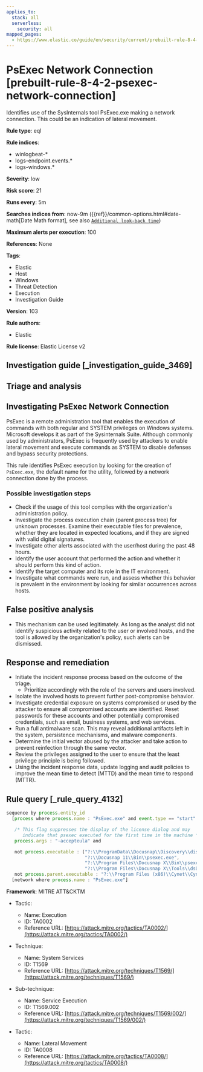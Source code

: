 ```yaml
---
applies_to:
  stack: all
  serverless:
    security: all
mapped_pages:
  - https://www.elastic.co/guide/en/security/current/prebuilt-rule-8-4-2-psexec-network-connection.html
---
```


# PsExec Network Connection [prebuilt-rule-8-4-2-psexec-network-connection]

Identifies use of the SysInternals tool PsExec.exe making a network connection. This could be an indication of lateral movement.

**Rule type**: eql

**Rule indices**:

* winlogbeat-*
* logs-endpoint.events.*
* logs-windows.*

**Severity**: low

**Risk score**: 21

**Runs every**: 5m

**Searches indices from**: now-9m ({{ref}}/common-options.html#date-math[Date Math format], see also [`Additional look-back time`](docs-content://solutions/security/detect-and-alert/create-detection-rule.md#rule-schedule))

**Maximum alerts per execution**: 100

**References**: None

**Tags**:

* Elastic
* Host
* Windows
* Threat Detection
* Execution
* Investigation Guide

**Version**: 103

**Rule authors**:

* Elastic

**Rule license**: Elastic License v2

## Investigation guide [_investigation_guide_3469]

## Triage and analysis

## Investigating PsExec Network Connection

PsExec is a remote administration tool that enables the execution of commands with both regular and SYSTEM privileges on Windows systems. Microsoft develops it as part of the Sysinternals Suite. Although commonly used by administrators, PsExec is frequently used by attackers to enable lateral movement and execute commands as SYSTEM to disable defenses and bypass security protections.

This rule identifies PsExec execution by looking for the creation of `PsExec.exe`, the default name for the utility, followed by a network connection done by the process.

### Possible investigation steps

- Check if the usage of this tool complies with the organization's administration policy.
- Investigate the process execution chain (parent process tree) for unknown processes. Examine their executable files for prevalence, whether they are located in expected locations, and if they are signed with valid digital signatures.
- Investigate other alerts associated with the user/host during the past 48 hours.
- Identify the user account that performed the action and whether it should perform this kind of action.
- Identify the target computer and its role in the IT environment.
- Investigate what commands were run, and assess whether this behavior is prevalent in the environment by looking for similar occurrences across hosts.

## False positive analysis

- This mechanism can be used legitimately. As long as the analyst did not identify suspicious activity related to the user or involved hosts, and the tool is allowed by the organization's policy, such alerts can be dismissed.

## Response and remediation

- Initiate the incident response process based on the outcome of the triage.
  - Prioritize accordingly with the role of the servers and users involved.
- Isolate the involved hosts to prevent further post-compromise behavior.
- Investigate credential exposure on systems compromised or used by the attacker to ensure all compromised accounts are identified. Reset passwords for these accounts and other potentially compromised credentials, such as email, business systems, and web services.
- Run a full antimalware scan. This may reveal additional artifacts left in the system, persistence mechanisms, and malware components.
- Determine the initial vector abused by the attacker and take action to prevent reinfection through the same vector.
- Review the privileges assigned to the user to ensure that the least privilege principle is being followed.
- Using the incident response data, update logging and audit policies to improve the mean time to detect (MTTD) and the mean time to respond (MTTR).

## Rule query [_rule_query_4132]

```js
sequence by process.entity_id
  [process where process.name : "PsExec.exe" and event.type == "start" and

   /* This flag suppresses the display of the license dialog and may
      indicate that psexec executed for the first time in the machine */
   process.args : "-accepteula" and

   not process.executable : ("?:\\ProgramData\\Docusnap\\Discovery\\discovery\\plugins\\17\\Bin\\psexec.exe",
                             "?:\\Docusnap 11\\Bin\\psexec.exe",
                             "?:\\Program Files\\Docusnap X\\Bin\\psexec.exe",
                             "?:\\Program Files\\Docusnap X\\Tools\\dsDNS.exe") and
   not process.parent.executable : "?:\\Program Files (x86)\\Cynet\\Cynet Scanner\\CynetScanner.exe"]
  [network where process.name : "PsExec.exe"]
```

**Framework**: MITRE ATT&CKTM

* Tactic:

    * Name: Execution
    * ID: TA0002
    * Reference URL: [https://attack.mitre.org/tactics/TA0002/](https://attack.mitre.org/tactics/TA0002/)

* Technique:

    * Name: System Services
    * ID: T1569
    * Reference URL: [https://attack.mitre.org/techniques/T1569/](https://attack.mitre.org/techniques/T1569/)

* Sub-technique:

    * Name: Service Execution
    * ID: T1569.002
    * Reference URL: [https://attack.mitre.org/techniques/T1569/002/](https://attack.mitre.org/techniques/T1569/002/)

* Tactic:

    * Name: Lateral Movement
    * ID: TA0008
    * Reference URL: [https://attack.mitre.org/tactics/TA0008/](https://attack.mitre.org/tactics/TA0008/)



